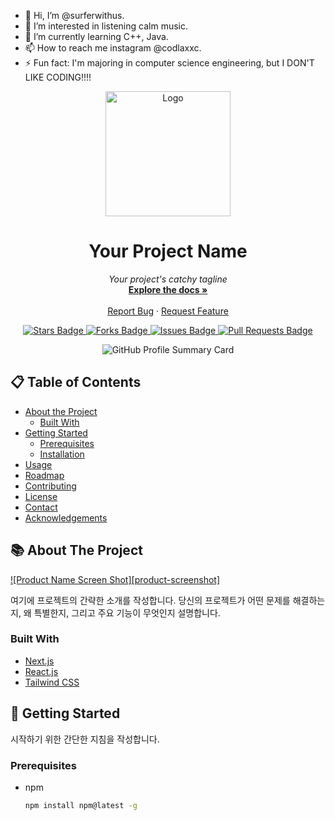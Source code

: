 - 👋 Hi, I’m @surferwithus.
- 👀 I’m interested in listening calm music.
- 🌱 I’m currently learning C++, Java.
- 📫 How to reach me instagram @codlaxxc.
- ⚡ Fun fact: I'm majoring in computer science engineering, but I DON'T LIKE CODING!!!!
<!---
surferwithus/surferwithus is a ✨ special ✨ repository because its `README.md` (this file) appears on your GitHub profile.
You can click the Preview link to take a look at your changes.
--->

<!--
[![Hits](https://hits.seeyoufarm.com/api/count/incr/badge.svg?url=https%3A%2F%2Fgithub.com%2Fsurferwithus&count_bg=%23507EDE&title_bg=%23000000&icon=&icon_color=%23E7E7E7&title=hits&edge_flat=false)](https://hits.seeyoufarm.com)
<br/>
[![Solved.ac
프로필](http://mazassumnida.wtf/api/v2/generate_badge?boj=dbsdud3272)](https://solved.ac/dbsdud3272)
<img src="http://mazandi.herokuapp.com/api?handle=dbsdud3272&theme=warm"/>
![Anurag's GitHub stats](https://github-readme-stats.vercel.app/api?username=surferwithus&show_icons=true&theme=radical)
[![Top Langs](https://github-readme-stats.vercel.app/api/top-langs/?username=surferwithus&layout=compact)](https://github.com/delay-100/github-readme-stats)
-->

<!-- 깃허브 readme.md 파일의 시작 -->
<p align="center">
  <img src="[https://i.namu.wiki/i/kIiKpZGwNW7DnO61Xd7KuGZyYLtIONPf_yb8SZeoogB_qTSvdAoo6XcnHDNKKbbH99wKnqdDYzJyh47KKF9KIw.svg]" alt="Logo" width="200" height="200">
</p>

<h1 align="center">Your Project Name</h1>
<p align="center">
  <i>Your project's catchy tagline</i>
  <br>
  <a href="https://github.com/yourusername/yourprojectname"><strong>Explore the docs »</strong></a>
  <br>
  <br>
  <a href="https://github.com/yourusername/yourprojectname/issues">Report Bug</a>
  ·
  <a href="https://github.com/yourusername/yourprojectname/issues">Request Feature</a>
</p>

<p align="center">
  <a href="https://github.com/yourusername/yourprojectname">
    <img src="https://img.shields.io/github/stars/yourusername/yourprojectname?style=social" alt="Stars Badge">
  </a>
  <a href="https://github.com/yourusername/yourprojectname/network/members">
    <img src="https://img.shields.io/github/forks/yourusername/yourprojectname?style=social" alt="Forks Badge">
  </a>
  <a href="https://github.com/yourusername/yourprojectname/issues">
    <img src="https://img.shields.io/github/issues/yourusername/yourprojectname" alt="Issues Badge">
  </a>
  <a href="https://github.com/yourusername/yourprojectname/pulls">
    <img src="https://img.shields.io/github/issues-pr/yourusername/yourprojectname" alt="Pull Requests Badge">
  </a>
</p>

<p align="center">
  <img src="https://github-profile-summary-cards.vercel.app/api/cards/profile-details?username=yourusername&theme=github" alt="GitHub Profile Summary Card">
</p>

## 📋 Table of Contents

- [About the Project](#about-the-project)
  - [Built With](#built-with)
- [Getting Started](#getting-started)
  - [Prerequisites](#prerequisites)
  - [Installation](#installation)
- [Usage](#usage)
- [Roadmap](#roadmap)
- [Contributing](#contributing)
- [License](#license)
- [Contact](#contact)
- [Acknowledgements](#acknowledgements)

## 📚 About The Project

[![Product Name Screen Shot][product-screenshot]](https://example.com)

여기에 프로젝트의 간략한 소개를 작성합니다. 당신의 프로젝트가 어떤 문제를 해결하는지, 왜 특별한지, 그리고 주요 기능이 무엇인지 설명합니다.

### Built With

- [Next.js](https://nextjs.org/)
- [React.js](https://reactjs.org/)
- [Tailwind CSS](https://tailwindcss.com/)

## 🚀 Getting Started

시작하기 위한 간단한 지침을 작성합니다.

### Prerequisites

- npm
  ```sh
  npm install npm@latest -g
